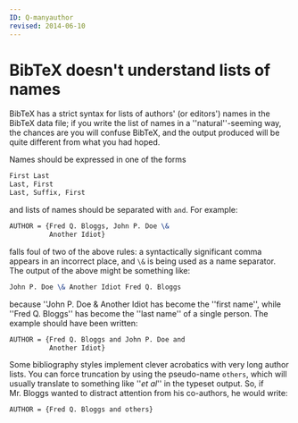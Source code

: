 ```yaml
---
ID: Q-manyauthor
revised: 2014-06-10
---
```

# BibTeX doesn't understand lists of names

BibTeX has a strict syntax for lists of authors' (or editors')
names in the BibTeX data file; if you write the list of names in a
''natural''-seeming way, the chances are you will confuse BibTeX,
and the output produced will be quite different from what you had
hoped.

Names should be expressed in one of the forms
```latex
First Last
Last, First
Last, Suffix, First
```
and lists of names should be separated with `and`.
For example:
<!-- {% raw %} -->
```latex
AUTHOR = {Fred Q. Bloggs, John P. Doe \&
          Another Idiot}
```
<!-- {% endraw %} -->
falls foul of two of the above rules: a syntactically significant
comma appears in an incorrect place, and `\&` is being used as a
name separator.  The output of the above might be something like:
```latex
John P. Doe \& Another Idiot Fred Q. Bloggs
```
because ''John P. Doe & Another Idiot has become the ''first name'',
while ''Fred Q. Bloggs'' has become the ''last name'' of a single
person.  The example should have been written:
<!-- {% raw %} -->
```latex
AUTHOR = {Fred Q. Bloggs and John P. Doe and
          Another Idiot}
```
<!-- {% endraw %} -->
Some bibliography styles implement clever acrobatics with very long
author lists.  You can force truncation by using the pseudo-name
`others`, which will usually translate to something like
''_et al_'' in the typeset output.  So, if Mr.&nbsp;Bloggs wanted to
distract attention from his co-authors, he would write:
```latex
AUTHOR = {Fred Q. Bloggs and others}
```

